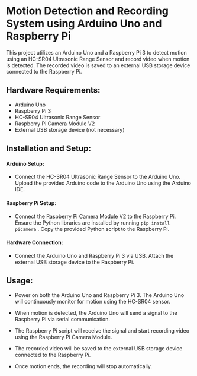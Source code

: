 # Motion Detection and Recording System using Arduino Uno and Raspberry Pi

This project utilizes an Arduino Uno and a Raspberry Pi 3 to detect motion using an HC-SR04 Ultrasonic Range Sensor and
record video when motion is detected. The recorded video is saved to an external USB storage device connected to the
Raspberry Pi.

## Hardware Requirements:

* Arduino Uno
* Raspberry Pi 3
* HC-SR04 Ultrasonic Range Sensor
* Raspberry Pi Camera Module V2
* External USB storage device (not necessary)

## Installation and Setup:

#### Arduino Setup:

* Connect the HC-SR04 Ultrasonic Range Sensor to the Arduino Uno.
  Upload the provided Arduino code to the Arduino Uno using the Arduino IDE.

#### Raspberry Pi Setup:

* Connect the Raspberry Pi Camera Module V2 to the Raspberry Pi.
  Ensure the Python libraries are installed by running ```pip install picamera``` .
  Copy the provided Python script to the Raspberry Pi.

#### Hardware Connection:

* Connect the Arduino Uno and Raspberry Pi 3 via USB.
  Attach the external USB storage device to the Raspberry Pi.

## Usage:

* Power on both the Arduino Uno and Raspberry Pi 3.
  The Arduino Uno will continuously monitor for motion using the HC-SR04 sensor.

* When motion is detected, the Arduino Uno will send a signal to the Raspberry Pi via serial communication.

* The Raspberry Pi script will receive the signal and start recording video using the Raspberry Pi Camera Module.

* The recorded video will be saved to the external USB storage device connected to the Raspberry Pi.

* Once motion ends, the recording will stop automatically.
